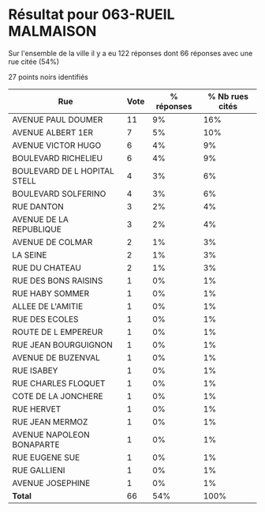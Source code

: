 # Résultat pour 063-RUEIL MALMAISON

Sur l'ensemble de la ville il y a eu 122 réponses dont 66 réponses avec une rue citée (54%)

27 points noirs identifiés

| Rue | Vote | % réponses | % Nb rues cités|
|-----|------|------------|----------------|
| AVENUE PAUL DOUMER | 11 | 9% | 16%|
| AVENUE ALBERT 1ER | 7 | 5% | 10%|
| AVENUE VICTOR HUGO | 6 | 4% | 9%|
| BOULEVARD RICHELIEU | 6 | 4% | 9%|
| BOULEVARD DE L HOPITAL STELL | 4 | 3% | 6%|
| BOULEVARD SOLFERINO | 4 | 3% | 6%|
| RUE DANTON | 3 | 2% | 4%|
| AVENUE DE LA REPUBLIQUE | 3 | 2% | 4%|
| AVENUE DE COLMAR | 2 | 1% | 3%|
| LA SEINE | 2 | 1% | 3%|
| RUE DU CHATEAU | 2 | 1% | 3%|
| RUE DES BONS RAISINS | 1 | 0% | 1%|
| RUE HABY SOMMER | 1 | 0% | 1%|
| ALLEE DE L'AMITIE | 1 | 0% | 1%|
| RUE DES ECOLES | 1 | 0% | 1%|
| ROUTE DE L EMPEREUR | 1 | 0% | 1%|
| RUE JEAN BOURGUIGNON | 1 | 0% | 1%|
| AVENUE DE BUZENVAL | 1 | 0% | 1%|
| RUE ISABEY | 1 | 0% | 1%|
| RUE CHARLES FLOQUET | 1 | 0% | 1%|
| COTE DE LA JONCHERE | 1 | 0% | 1%|
| RUE HERVET | 1 | 0% | 1%|
| RUE JEAN MERMOZ | 1 | 0% | 1%|
| AVENUE NAPOLEON BONAPARTE | 1 | 0% | 1%|
| RUE EUGENE SUE | 1 | 0% | 1%|
| RUE GALLIENI | 1 | 0% | 1%|
| AVENUE JOSEPHINE | 1 | 0% | 1%|
| **Total** | 66 | 54% | 100%|
